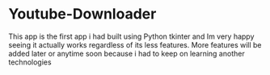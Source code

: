 # Youtube-Downloader

This app is the first app i had built using Python tkinter and Im very happy seeing it actually works regardless of its less features. More features will be added later or anytime soon because i had to keep on learning another technologies
